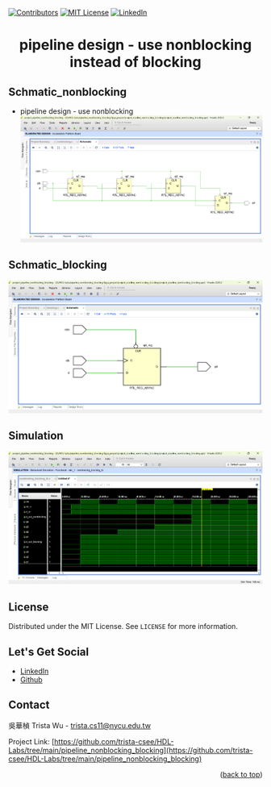 <a name="readme-top"></a>
<!-- PROJECT SHIELDS -->
[![Contributors][contributors-shield]]()
[![MIT License][license-shield]][license-url]
[![LinkedIn][linkedin-shield]][linkedin-url]

<!-- PROJECT Name -->
<h1 align="center">pipeline design - use nonblocking instead of blocking</h1>

<a name="Schmatic"></a>
<!-- Schmatic -->
## Schmatic_nonblocking
* pipeline design - use nonblocking
![image](https://github.com/trista-csee/HDL-Labs/blob/main/pipeline_nonblocking_blocking/Schmatic_nonblocking.png)

## Schmatic_blocking
![image](https://github.com/trista-csee/HDL-Labs/blob/main/pipeline_nonblocking_blocking/Schmatic_blocking.png)

<!-- Simulation -->
## Simulation
![image](https://github.com/trista-csee/HDL-Labs/blob/main/pipeline_nonblocking_blocking/Simulation.png)

<!-- LICENSE -->
## License
Distributed under the MIT License. See `LICENSE` for more information.

<!-- LET'S GET SOCIAL -->
## Let's Get Social
* [LinkedIn](https://www.linkedin.com/in/%E8%8F%AF%E6%A5%A8-%E5%90%B3-363252241/)
* [Github](https://github.com/trista-csee)

<!-- CONTACT -->
## Contact
吳華楨 Trista Wu - trista.cs11@nycu.edu.tw

Project Link: [https://github.com/trista-csee/HDL-Labs/tree/main/pipeline_nonblocking_blocking](https://github.com/trista-csee/HDL-Labs/tree/main/pipeline_nonblocking_blocking)

<p align="right">(<a href="#readme-top">back to top</a>)</p>

<!-- MARKDOWN LINKS & IMAGES -->
[contributors-shield]: https://img.shields.io/badge/contributors-1-orange.svg?style=flat-square
[license-shield]: https://img.shields.io/badge/license-MIT-blue.svg?style=flat-square
[license-url]: https://choosealicense.com/licenses/mit
[linkedin-shield]: https://img.shields.io/badge/-LinkedIn-black.svg?style=flat-square&logo=linkedin&colorB=555
[linkedin-url]: https://www.linkedin.com/in/hua-chen-wu-363252241/
[product-screenshot]: ./images/projects/portfolio.jpg
